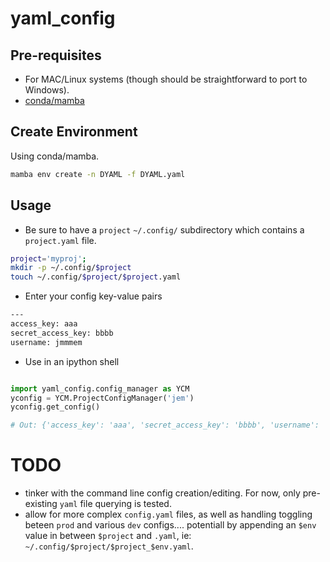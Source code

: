 # yaml_config


## Pre-requisites
* For MAC/Linux systems (though should be straightforward to port to Windows).
* [conda/mamba](https://anaconda.org/conda-forge/mamba)

## Create Environment

Using conda/mamba.

```bash
mamba env create -n DYAML -f DYAML.yaml
```


## Usage

* Be sure to have a `project` `~/.config/` subdirectory which contains a `project.yaml` file.

```bash
project='myproj';
mkdir -p ~/.config/$project
touch ~/.config/$project/$project.yaml
```

* Enter your config key-value pairs
```bash
---
access_key: aaa
secret_access_key: bbbb
username: jmmmem
```

* Use in an ipython shell
```python

import yaml_config.config_manager as YCM
yconfig = YCM.ProjectConfigManager('jem')
yconfig.get_config()

# Out: {'access_key': 'aaa', 'secret_access_key': 'bbbb', 'username': 'jmmmem'}
```


# TODO
* tinker with the command line config creation/editing. For now, only pre-existing `yaml` file querying is tested.
* allow for more complex `config.yaml` files, as well as handling toggling beteen `prod` and various `dev` configs.... potentiall by appending an `$env` value in between `$project` and `.yaml`, ie: `~/.config/$project/$project_$env.yaml`.
